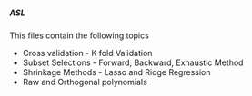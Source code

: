 ##### ASL

This files contain the following topics

- Cross validation - K fold Validation
- Subset Selections - Forward, Backward, Exhaustic Method
- Shrinkage Methods - Lasso and Ridge Regression
- Raw and Orthogonal polynomials
